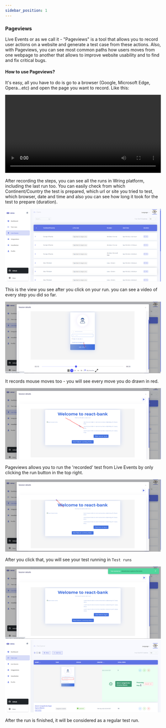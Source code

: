 ```yaml
---
sidebar_position: 1
---
```


### Pageviews

Live Events or as we call it - "Pageviews" is a tool that allows you to record user actions on a website and generate a test case from these actions. Also, with Pageviews, you can see most common paths how users moves from one webpage to another that allows to improve website usability and to find and fix critical bugs.

#### How to use Pageviews?

It's easy, all you have to do is go to a browser (Google, Microsoft Edge, Opera...etc) and open the page you want to record. 
Like this: 

<video width="100%" controls>
  <source src="/img/Pageview.mp4" />
</video>


After recording the steps, you can see all the runs in Wring platform, including the last run too. You can easily check from which Continent/Country the test is prepared, which url or site you tried to test, which browser, date and time and also you can see how long it took for the test to prepare (duration). 

![Pageview](/img/pageview.png)

This is the view you see after you click on your run. you can see a video of every step you did so far. 

![Pageview](/img/field.png)

It records mouse moves too - you will see every move you do drawn in red. 

![Pageview](/img/pagg.png)


Pageviews allows you to run the 'recorded' test from Live Events by only clicking the run button in the top right.

![Pageview](/img/runbutton.png)

After you click that, you will see your test running in `Test runs` 

![Pageview](/img/start1.png)
![Pageview](/img/running.png)

After the run is finished, it will be considered as a regular test run.